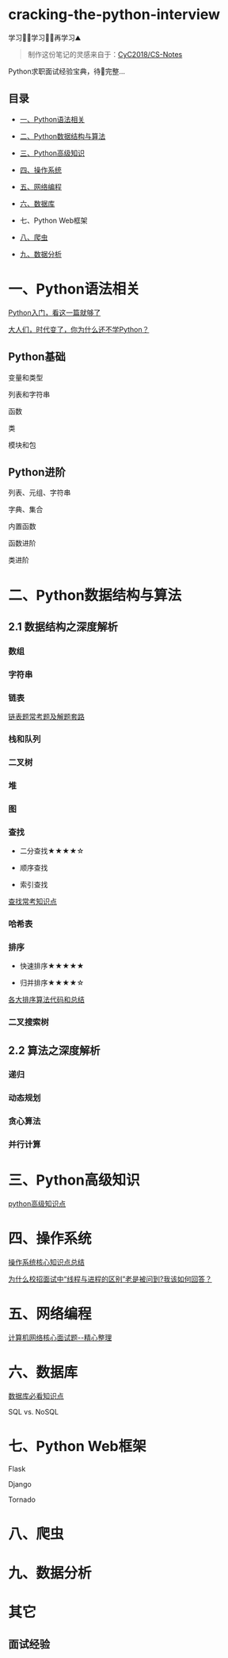# cracking-the-python-interview

学习👨‍🎓学习👩‍🎓再学习⛰️

> 制作这份笔记的灵感来自于：[CyC2018/CS-Notes](https://github.com/CyC2018/CS-Notes)

Python求职面试经验宝典，待🥣完整...

## 目录

- [一、Python语法相关](#一Python语法相关)

- [二、Python数据结构与算法](#二Python数据结构与算法)

- [三、Python高级知识](#三Python高级知识)

- [四、操作系统](#四操作系统)

- [五、网络编程](#五网络编程)

- [六、数据库](#六数据库)

- 七、Python Web框架

- [八、爬虫](#八爬虫)

- [九、数据分析](#九数据分析)

# 一、Python语法相关

[Python入门，看这一篇就够了]()

[大人们，时代变了，你为什么还不学Python？]()

## Python基础

变量和类型

列表和字符串

函数

类

模块和包

## Python进阶

列表、元组、字符串

字典、集合

内置函数

函数进阶

类进阶

# 二、Python数据结构与算法



## 2.1 数据结构之深度解析



### 数组

### 字符串



### 链表

[链表题常考题及解题套路](https://github.com/yuzhouStayHungry/cracking-the-python-interview/blob/master/%E9%93%BE%E8%A1%A8%E5%B8%B8%E8%80%83%E9%A2%98%E5%8F%8A%E8%A7%A3%E9%A2%98%E5%A5%97%E8%B7%AF.md)

### 栈和队列



### 二叉树

### 堆

### 图

### 查找

- 二分查找★★★★☆

- 顺序查找

- 索引查找

[查找常考知识点](https://github.com/yuzhouStayHungry/cracking-the-python-interview/blob/master/%E6%9F%A5%E6%89%BE%E7%AE%97%E6%B3%95%E7%9F%A5%E8%AF%86%E7%82%B9%E5%AD%A6%E4%B9%A0.md)

### 哈希表

### 排序

- 快速排序★★★★★

- 归并排序★★★★☆

[各大排序算法代码和总结](https://github.com/yuzhouStayHungry/cracking-the-python-interview/blob/master/%E6%8E%92%E5%BA%8F%E7%AE%97%E6%B3%95%E7%9F%A5%E8%AF%86%E7%82%B9%E5%AD%A6%E4%B9%A0.md)

### 二叉搜索树



## 2.2 算法之深度解析

### 递归

### 动态规划

### 贪心算法



### 并行计算

# 三、Python高级知识



[python高级知识点](https://github.com/yuzhouStayHungry/cracking-the-python-interview/blob/master/Python%E9%AB%98%E7%BA%A7%E7%9F%A5%E8%AF%86.md)

# 四、操作系统

[操作系统核心知识点总结](https://github.com/yuzhouStayHungry/the_Element_Of_IT_Interview/blob/master/2020%E6%A0%B8%E5%BF%83%E9%9D%A2%E8%AF%95%E9%A2%98--%E6%93%8D%E4%BD%9C%E7%B3%BB%E7%BB%9F.md)

[为什么校招面试中“线程与进程的区别”老是被问到?我该如何回答？](https://yuzhoustayhungry.github.io/post/%E7%BA%BF%E7%A8%8B%E4%B8%8E%E8%BF%9B%E7%A8%8B/)

# 五、网络编程

[计算机网络核心面试题--精心整理](https://github.com/yuzhouStayHungry/the_Element_Of_IT_Interview/blob/master/2020%E6%A0%B8%E5%BF%83%E9%9D%A2%E8%AF%95%E9%A2%98--%E8%AE%A1%E7%AE%97%E6%9C%BA%E7%BD%91%E7%BB%9C.md)

# 六、数据库

[数据库必看知识点](https://github.com/yuzhouStayHungry/the_Element_Of_IT_Interview/blob/master/2020%E6%A0%B8%E5%BF%83%E9%9D%A2%E8%AF%95%E9%A2%98--MySQL.md)

SQL vs. NoSQL

# 七、Python Web框架

Flask

Django

Tornado

# 八、爬虫

# 九、数据分析

# 其它

## 面试经验
